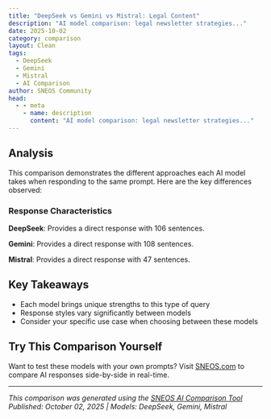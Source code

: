 ```yaml
---
title: "DeepSeek vs Gemini vs Mistral: Legal Content"
description: "AI model comparison: legal newsletter strategies..."
date: 2025-10-02
category: comparison
layout: Clean
tags:
  - DeepSeek
  - Gemini
  - Mistral
  - AI Comparison
author: SNEOS Community
head:
  - - meta
    - name: description
      content: "AI model comparison: legal newsletter strategies..."
---
```


<ChatComparison
  title="DeepSeek vs Gemini vs Mistral: Legal Content"
  prompt="legal newsletter strategies"
  :responses='{
    "DeepSeek": "Of course. Here is a comprehensive guide to legal newsletter strategies, broken down into why they matter, how to structure them, key content ideas, and best practices for execution.\n\n### **Why a Legal Newsletter is a Non-Negotiable Marketing Tool**\n\nA newsletter is not just an email blast; it\u0027s a strategic communication channel that serves multiple critical functions:\n\n*   **Builds Trust and Credibility:** By providing valuable, non-promotional information, you position your firm as a knowledgeable and reliable authority in your practice area(s).\n*   **Stays Top-of-Mind:** When a legal need arises, clients and referrals are more likely to remember the firm that consistently provides them with useful insights.\n*   **Nurtures Leads:** Many potential clients are not ready to hire an attorney immediately. A newsletter nurtures them over time until they are.\n*   **Drives Traffic to Your Website:** Each article or update can link back to a full blog post or resource page on your website, improving your SEO and engagement.\n*   **Reinforces Client Relationships:** For existing clients, it shows you care about their ongoing legal well-being beyond their immediate case.\n\n---\n\n### **Strategy 1: Define Your Audience \u0026 Goals**\n\nBefore writing a single word, answer these questions:\n\n*   **Who are you writing for?**\n    *   **Existing Clients:** Focus on client education, firm updates, and \u0022myth vs. fact\u0022 content.\n    *   **Referral Sources (CPAs, financial advisors):** Focus on complex legal issues, case studies, and how you collaborate.\n    *   **Potential Clients (Leads):** Focus on educational content that addresses common pain points and questions.\n    *   **Specific Practice Area Targets:** e.g., startups for a corporate lawyer, families for an estate planner.\n\n*   **What is your primary goal?**\n    *   Generate new leads?\n    *   Improve client retention?\n    *   Establish expertise in a niche?\n    *   Announce firm news?\n\nYour audience and goals will dictate your content, tone, and frequency.\n\n---\n\n### **Strategy 2: Choose Your Newsletter Type \u0026 Frequency**\n\nDon\u0027t try to be everything to everyone. Pick a format that suits your capacity and audience.\n\n| Newsletter Type | Best For | Frequency | Content Focus |\n| :--- | :--- | :--- | :--- |\n| **Educational Digest** | Lead Generation, Brand Building | Monthly (Most Common) | Summaries of recent blog posts, legal updates, \u0022how-to\u0022 guides. |\n| **Curated News Roundup** | Establishing Broad Expertise | Bi-weekly / Weekly | Links to relevant articles, court rulings, and industry news with your brief commentary. |\n| **Niche Alert** | Highly Specialized Practices | As-needed / Quarterly | Deep dives into a single, complex legal change or case outcome. |\n| **Firm Update** | Client \u0026 Referral Source Nurturing | Quarterly | New hires, case wins, community involvement, pro bono work. |\n\n**Golden Rule:** Consistency is more important than frequency. It\u0027s better to send a high-quality monthly newsletter than to commit to a weekly one you can\u0027t sustain.\n\n---\n\n### **Strategy 3: Craft Compelling Content (The \u0022What\u0022)**\n\nYour content must provide value first and sell second. The 80/20 rule is a good guide: 80% educational content, 20% promotional.\n\n**High-Value Content Ideas:**\n\n*   **Explain a New Law or Regulation:** How does it impact your readers? Use plain language.\n*   **Case Study (De-identified):** \u0022How We Helped a Client Navigate a Complex Business Dispute.\u0022 Focus on the problem and the solution, not just the victory.\n*   **Myth vs. Fact:** \u0022Estate Planning Myths That Could Cost Your Family.\u0022\n*   **FAQ Section:** Answer the most common questions you get in consultations.\n*   **Seasonal Reminders:** \u0022Year-End Tax Planning for Businesses,\u0022 \u0022Summer Vacation Estate Planning Checklist.\u0022\n*   **Client Spotlight/Testimonial:** With permission, share a client\u0027s success story.\n*   **Firm News:** Welcome new attorneys, announce speaking engagements, or share community service efforts.\n\n**What to Avoid:**\n\n*   **Speculating on Case Outcomes:** Never guarantee a specific result.\n*   **Giving Specific Legal Advice:** Your newsletter is educational, not a substitute for legal counsel. Always include a disclaimer.\n*   **Being Overly Promotional:** Readers will tune out if every email is a sales pitch.\n*   **Using Excessive Legalese:** Write for an 8th-grade reading level. Explain complex terms.\n\n---\n\n### **Strategy 4: Master Execution \u0026 Design (The \u0022How\u0022)**\n\n**Subject Line \u0026 Preheader Text:**\n*   This is the most important part of your email. It determines the open rate.\n*   **Do:** Be clear, compelling, and create curiosity. E.g., \u00223 Estate Planning Mistakes to Avoid | [Firm Name]\u0022 or \u0022The Supreme Court\u0027s Ruling on X: What It Means for You.\u0022\n*   **Don\u0027t:** Use spammy words like \u0022Free,\u0022 \u0022Lawsuit,\u0022 or excessive punctuation \u0022!!!\u0022\n\n**Design \u0026 Layout:**\n*   **Keep it Clean \u0026 Scannable:** Most people skim. Use short paragraphs, bullet points, subheadings, and bold text.\n*   **Mobile-First:** Over 60% of emails are opened on mobile. Ensure your template is responsive.\n*   **Strong Branding:** Use your logo, brand colors, and a professional template.\n*   **Visuals:** Include relevant, high-quality images or graphics to break up text.\n\n**Calls-to-Action (CTA):**\n*   Every newsletter should have a primary goal. Make it easy for readers to take the next step.\n*   **Clear CTAs:** \u0022Schedule a Consultation,\u0022 \u0022Read the Full Article on Our Blog,\u0022 \u0022Download Our Free Guide,\u0022 \u0022Follow Us on LinkedIn.\u0022\n*   **Placement:** Use buttons instead of text links. Place them strategically throughout the email.\n\n---\n\n### **Strategy 5: Leverage Tools \u0026 Measure Success**\n\n**Essential Tools:**\n*   **Email Marketing Platform:** **Mailchimp**, Constant Contact, or **HubSpot**. They handle templates, list management, analytics, and legal compliance (like unsubscribe links).\n*   **CRM (Customer Relationship Management):** Integrate your newsletter sign-ups with your CRM (like Clio, Salesforce) to track leads.\n\n**Key Metrics to Track:**\n*   **Open Rate:** (% of people who opened it). Industry average for legal is ~20-25%. Indicates subject line success.\n*   **Click-Through Rate (CTR):** (% of people who clicked a link). Indicates content relevance and CTA effectiveness.\n*   **Unsubscribe Rate:** A sudden spike means your content missed the mark.\n*   **Conversions:** The most important metric. How many people scheduled a consultation or downloaded a guide after clicking?\n\n---\n\n### **Sample Newsletter Structure (The \u0022Skeleton\u0022)**\n\n1.  **Preheader Text:** (Brief preview text next to the subject line) *\u0022A new ruling on non-compete agreements and seasonal business tips.\u0022*\n2.  **Header:** Firm Logo, maybe a tagline.\n3.  **Introduction (1-2 paragraphs):** Welcoming tone. Briefly state the theme of this issue. \u0022Welcome to our Spring newsletter. This month, we\u0027re focusing on protecting your business...\u0022\n4.  **Featured Article 1:** \u0022The Changing Landscape of Non-Compete Agreements\u0022 (with a \u0022Read More\u0022 link to the full blog post).\n5.  **Featured Article 2:** \u00225 Essential Contracts for Your Seasonal Business\u0022 (with a \u0022Download Our Guide\u0022 button).\n6.  **Firm News Section:** \u0022We are proud to announce that Jane Doe has joined our litigation team!\u0022\n7.  **Final CTA \u0026 Social Links:** \u0022Ready to secure your business\u0027s future? Schedule a confidential consultation with us today.\u0022 Include links to your LinkedIn, Twitter, etc.\n8.  **Footer:** Full firm name, address, contact info, and a **prominent disclaimer.**\n\n**Disclaimer Example:** *\u0022This newsletter is for informational purposes only and does not constitute legal advice. Reading this newsletter does not create an attorney-client relationship. Please consult with an attorney for your specific situation.\u0022*\n\nBy implementing these strategies, your legal newsletter will transform from a simple email into a powerful tool for growth, client satisfaction, and brand authority.",
    "Gemini": "Okay, let\u0027s brainstorm some effective legal newsletter strategies. Here\u0027s a breakdown of considerations, tactics, and best practices, tailored for maximizing impact and engagement:\n\n**I. Defining Your Goals \u0026 Audience**\n\nBefore you start writing, get crystal clear on your objectives and who you\u0027re targeting.  This will inform everything from content choices to tone.\n\n*   **Goals:**\n    *   **Lead Generation:** Attract potential clients.\n    *   **Brand Awareness/Thought Leadership:** Establish your firm/lawyers as experts.\n    *   **Client Retention:** Keep existing clients informed and engaged.\n    *   **Referral Generation:** Encourage existing clients and contacts to refer new business.\n    *   **Website Traffic:** Drive traffic to your website.\n    *   **Positioning:** Define your unique selling proposition (USP) and target market.\n    *   **Industry News Coverage:** Keep up-to-date with current information and inform your readers.\n\n*   **Target Audience:**\n    *   **Demographics:** (Industry, location, company size, job title, etc.).  Are you targeting businesses, individuals, or a specific industry?\n    *   **Pain Points:** What legal challenges are they facing?  What information do they need?\n    *   **Knowledge Level:** Are they sophisticated legal consumers or novices?\n    *   **Communication Preferences:** Do they prefer concise summaries or in-depth analysis?\n\n**II. Content Strategy: What to Include**\n\nThe heart of your newsletter is the content.  Here are some compelling options:\n\n*   **Key Legal Updates:**\n    *   **New Laws \u0026 Regulations:**  Summarize recent changes relevant to your audience\u0027s industry or personal lives.  Explain the *impact* of these changes, not just the changes themselves.\n    *   **Court Decisions:** Highlight significant court cases and their implications.  Focus on the practical takeaways.\n    *   **Regulatory Agency Actions:**  Report on enforcement actions, guidance documents, and other pronouncements from regulatory bodies.\n    *   **Legal Trends:** Discuss emerging legal issues and predict future developments.\n\n*   **Educational Content:**\n    *   **\u0022Legal FAQs\u0022:** Answer frequently asked questions about specific areas of law.\n    *   **\u0022Common Mistakes\u0022:**  Identify common legal pitfalls and how to avoid them.\n    *   **\u0022Understanding [Legal Concept]\u0022:**  Explain complex legal concepts in plain language.\n    *   **Checklists \u0026 Guides:** Offer practical checklists or guides related to legal compliance, risk management, etc.\n    *   **\u0022Did You Know?\u0022 Facts:** Share interesting and relevant legal tidbits.\n\n*   **Firm News \u0026 Insights:**\n    *   **Case Studies:**  (With client permission, of course!) Share anonymized examples of how you\u0027ve helped clients achieve successful outcomes.\n    *   **Attorney Profiles:**  Introduce your team members and highlight their expertise.\n    *   **Firm Events:**  Promote upcoming webinars, seminars, or conferences.\n    *   **Awards \u0026 Recognition:**  Share news of awards or accolades received by your firm or attorneys.\n    *   **Community Involvement:** Showcase your firm\u0027s charitable activities or pro bono work.\n    *   **Firm Culture:** Give a glimpse into the firm\u0027s values and team dynamics.\n\n*   **Interactive Elements:**\n    *   **Polls \u0026 Surveys:**  Gather feedback and engage readers.\n    *   **Quizzes:**  Test readers\u0027 knowledge of legal topics (fun and educational!).\n    *   **Ask the Attorney:**  Solicit questions from readers and answer them in future newsletters.\n\n*   **Calls to Action (CTAs):**  Every newsletter should have a clear call to action.\n    *   \u0022Schedule a Consultation\u0022\n    *   \u0022Download our Guide\u0022\n    *   \u0022Register for our Webinar\u0022\n    *   \u0022Read the Full Article on Our Blog\u0022\n    *   \u0022Contact Us to Learn More\u0022\n    *   \u0022Refer a Friend\u0022\n\n**III. Writing Style \u0026 Tone**\n\n*   **Clarity \u0026 Conciseness:**  Avoid legal jargon whenever possible.  Use clear, straightforward language.  Get to the point quickly.\n*   **Informative \u0026 Engaging:**  Provide valuable information that readers will find useful and interesting.  Don\u0027t just regurgitate legal text; add analysis and context.\n*   **Authoritative \u0026 Trustworthy:**  Establish your credibility by demonstrating your expertise and providing accurate information.\n*   **Personalized (If Possible):**  Segment your audience and tailor content to their specific interests.  Use personalization tokens (e.g., \u0022Dear [First Name]\u0022).\n*   **Proofread Carefully:**  Errors in grammar or spelling can damage your credibility.\n\n**IV. Design \u0026 Formatting**\n\n*   **Mobile-Friendly:**  Ensure your newsletter looks good on all devices (smartphones, tablets, desktops).\n*   **Visually Appealing:**  Use a clean, professional design with high-quality images or graphics.\n*   **Easy to Scan:**  Use headings, subheadings, bullet points, and white space to make the newsletter easy to read.\n*   **Branding:**  Incorporate your firm\u0027s logo, colors, and other branding elements.\n*   **Accessibility:**  Ensure your newsletter is accessible to people with disabilities (e.g., use alt text for images).\n\n**V. Email Marketing Platform \u0026 Segmentation**\n\n*   **Choose a Reputable Platform:**  Consider options like Mailchimp, Constant Contact, ConvertKit, or ActiveCampaign.  These platforms offer features like list management, email automation, and analytics.\n*   **Segment Your Audience:**  Divide your subscribers into different groups based on their interests, demographics, or engagement levels.  This allows you to send more targeted and relevant content.  Examples:\n    *   By industry\n    *   By type of client (business vs. individual)\n    *   By practice area of interest\n\n**VI. Distribution \u0026 Promotion**\n\n*   **Consistent Schedule:**  Establish a regular sending schedule (e.g., weekly, bi-weekly, monthly) and stick to it.\n*   **Promote Your Newsletter:**\n    *   **Website Signup Form:**  Make it easy for visitors to subscribe to your newsletter.\n    *   **Social Media:**  Share links to your newsletter signup page on social media.\n    *   **Email Signature:**  Include a link to your newsletter signup page in your email signature.\n    *   **Networking Events:**  Promote your newsletter at industry events.\n*   **Welcome Email:**  Send a welcome email to new subscribers to introduce your firm and set expectations.\n\n**VII. Tracking \u0026 Analysis**\n\n*   **Key Metrics:**\n    *   **Open Rate:**  The percentage of subscribers who opened your email.\n    *   **Click-Through Rate (CTR):**  The percentage of subscribers who clicked on a link in your email.\n    *   **Unsubscribe Rate:**  The percentage of subscribers who unsubscribed from your list.\n    *   **Conversion Rate:**  The percentage of subscribers who took a desired action (e.g., scheduled a consultation).\n    *   **Website Traffic:** Track how much traffic the newsletter drives to your website.\n*   **Use Analytics to Improve:**  Analyze your data to identify what\u0027s working and what\u0027s not.  Experiment with different subject lines, content formats, and sending times to optimize your results.  A/B testing is your friend.\n\n**VIII. Legal \u0026 Ethical Considerations**\n\n*   **Advertising Rules:**  Be aware of any advertising rules that apply to legal newsletters in your jurisdiction.\n*   **Attorney-Client Privilege:**  Do not disclose any confidential client information in your newsletter.\n*   **Disclaimers:**  Include a disclaimer stating that the information in the newsletter is for informational purposes only and does not constitute legal advice.\n*   **Privacy Policy:**  Have a clear privacy policy that explains how you collect, use, and protect subscribers\u0027 personal information.\n*   **CAN-SPAM Act Compliance:**  Comply with the CAN-SPAM Act, which regulates commercial email messages. This includes providing an unsubscribe link and a valid physical address.\n\n**IX. Examples of Content Ideas by Practice Area:**\n\nHere are some content ideas specific to different practice areas:\n\n*   **Business Law:**\n    *   \u0022The Latest on LLC Formation in [State]\u0022\n    *   \u0022Negotiating Commercial Leases: Key Considerations\u0022\n    *   \u0022Protecting Your Trade Secrets\u0022\n*   **Estate Planning:**\n    *   \u0022Understanding Wills and Trusts\u0022\n    *   \u0022Planning for Incapacity\u0022\n    *   \u0022Estate Tax Updates\u0022\n*   **Family Law:**\n    *   \u0022Divorce in [State]: What You Need to Know\u0022\n    *   \u0022Child Custody and Visitation Rights\u0022\n    *   \u0022Prenuptial Agreements: Protecting Your Assets\u0022\n*   **Intellectual Property:**\n    *   \u0022Copyright Protection for Creative Works\u0022\n    *   \u0022Trademark Registration: Protecting Your Brand\u0022\n    *   \u0022Patent Law Basics\u0022\n*   **Personal Injury:**\n    *   \u0022What to Do After a Car Accident\u0022\n    *   \u0022Premises Liability: When Property Owners Are Responsible\u0022\n    *   \u0022Understanding Medical Malpractice\u0022\n*   **Employment Law:**\n    *   \u0022Wage and Hour Laws: What Employers Need to Know\u0022\n    *   \u0022Discrimination in the Workplace\u0022\n    *   \u0022Employee Handbooks: Best Practices\u0022\n*   **Criminal Law:**\n    *   \u0022Your Rights During a Police Investigation\u0022\n    *   \u0022Understanding DUI Laws\u0022\n    *   \u0022Expunging Your Criminal Record\u0022\n\n**X. Key Takeaways**\n\n*   **Provide Value:** Focus on delivering genuinely helpful and informative content to your target audience.\n*   **Be Consistent:** Maintain a regular sending schedule to keep your subscribers engaged.\n*   **Promote Your Expertise:** Position your firm as a trusted source of legal information.\n*   **Track Your Results:** Monitor your key metrics and use the data to improve your newsletter over time.\n*   **Stay Compliant:** Ensure that your newsletter complies with all applicable legal and ethical requirements.\n*   **Think Long-Term:** Building a successful legal newsletter takes time and effort. Be patient and persistent, and you\u0027ll eventually see results.\n\nBy following these strategies, you can create a legal newsletter that attracts new clients, strengthens existing relationships, and establishes your firm as a leader in its field. Good luck!\n",
    "Mistral": "Creating a legal newsletter can be an effective way to keep clients, colleagues, and other stakeholders informed about important legal developments, firm updates, and industry trends. Here are some strategies to help you create a compelling and effective legal newsletter:\n\n### 1. **Define Your Audience**\n   - **Client Segmentation:** Tailor content to specific client groups (e.g., corporate clients, individual clients, industry-specific clients).\n   - **Internal vs. External:** Decide whether the newsletter is for internal use (e.g., firm employees) or external distribution (e.g., clients, potential clients, industry peers).\n\n### 2. **Content Strategy**\n   - **Relevant Topics:** Cover topics that are relevant to your audience, such as recent legal developments, regulatory changes, case studies, and industry trends.\n   - **Educational Content:** Provide educational articles, FAQs, and how-to guides to help your audience understand complex legal issues.\n   - **Firm Updates:** Include news about your firm, such as new hires, awards, and community involvement.\n   - **Client Success Stories:** Highlight successful cases or client achievements to build trust and credibility.\n\n### 3. **Format and Design**\n   - **Consistent Branding:** Ensure the newsletter aligns with your firm\u2019s branding, including logos, color schemes, and fonts.\n   - **Readability:** Use clear headings, bullet points, and short paragraphs to make the content easy to scan.\n   - **Visual Elements:** Incorporate images, infographics, and charts to make the content more engaging.\n   - **Mobile-Friendly:** Ensure the newsletter is optimized for mobile devices, as many readers will access it on their phones or tablets.\n\n### 4. **Frequency and Timing**\n   - **Consistent Schedule:** Decide on a consistent publishing schedule (e.g., monthly, quarterly) and stick to it.\n   - **Timely Content:** Ensure that the content is timely and relevant to current events and legal developments.\n\n### 5. **Distribution Channels**\n   - **Email Marketing:** Use email marketing platforms to distribute the newsletter to your subscriber list.\n   - **Social Media:** Share the newsletter on your firm\u2019s social media channels to reach a broader audience.\n   - **Website:** Post the newsletter on your firm\u2019s website for easy access and to improve SEO.\n\n### 6. **Engagement and Interaction**\n   - **Calls to Action:** Include clear calls to action, such as links to contact the firm, download resources, or register for events.\n   - **Feedback Mechanisms:** Encourage readers to provide feedback and ask questions through surveys, comments, or direct contact.\n   - **Interactive Elements:** Incorporate polls, quizzes, or interactive graphics to engage readers.\n\n### 7. **Compliance and Ethics**\n   - **Legal Review:** Ensure all content is reviewed by legal professionals to avoid misinformation or legal issues.\n   - **Privacy and Data Protection:** Comply with data protection regulations when collecting and using subscriber information.\n\n### 8. **Analytics and Feedback**\n   - **Track Performance:** Use analytics tools to track open rates, click-through rates, and other engagement metrics.\n   - **Adjust Based on Feedback:** Regularly review feedback and analytics to make improvements and adjustments to future issues.\n\n### 9. **Collaboration and Contributions**\n   - **Guest Contributors:** Invite guest contributors, such as industry experts or clients, to provide diverse perspectives.\n   - **Team Involvement:** Encourage different departments within your firm to contribute articles and insights.\n\n### 10. **Promotion and Marketing**\n   - **Cross-Promotion:** Promote the newsletter through other marketing channels, such as blogs, webinars, and events.\n   - **Incentives:** Offer incentives, such as exclusive content or discounts, to encourage subscriptions and engagement.\n\nBy implementing these strategies, you can create a legal newsletter that is informative, engaging, and valuable to your audience, ultimately strengthening your firm\u2019s reputation and client relationships."
  }'
  published-date="02:49"
/>

## Analysis

This comparison demonstrates the different approaches each AI model takes when responding to the same prompt. Here are the key differences observed:

### Response Characteristics

**DeepSeek**: Provides a direct response with 106 sentences. 

**Gemini**: Provides a direct response with 108 sentences. 

**Mistral**: Provides a direct response with 47 sentences. 

## Key Takeaways

- Each model brings unique strengths to this type of query
- Response styles vary significantly between models
- Consider your specific use case when choosing between these models

## Try This Comparison Yourself

Want to test these models with your own prompts? Visit [SNEOS.com](https://sneos.com) to compare AI responses side-by-side in real-time.

---

*This comparison was generated using the [SNEOS AI Comparison Tool](https://sneos.com)*
*Published: October 02, 2025 | Models: DeepSeek, Gemini, Mistral*
